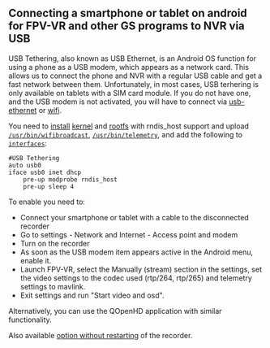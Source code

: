 ## Connecting a smartphone or tablet on android for FPV-VR and other GS programs to NVR via USB

USB Tethering, also known as USB Ethernet, is an Android OS function for using a phone as a USB modem, which appears as a network card. This allows us to connect the phone and NVR with a regular USB cable and get a fast network between them. Unfortunately, in most cases, USB terhering is only available on tablets with a SIM card module. If you do not have one, and the USB modem is not activated, you will have to connect via [usb-ethernet](usb-eth-modem.md) or [wifi](note-nvr-tab-ap.md).

You need to [install](notes_start_hi3536ev100.md#L47) [kernel](hi3536dv100/uImage.hi3536dv100) and [rootfs](hi3536dv100/rootfs.squashfs.hi3536dv100) with rndis_host support and upload [`/usr/bin/wifibroadcast`](hi3536dv100/usr/bin/wifibroadcast), [`/usr/bin/telemetry`](hi3536dv100/usr/bin/telemetry), and add the following to [`interfaces`](hi3536dv100/etc/network/interfaces):
```
#USB Tethering
auto usb0
iface usb0 inet dhcp
    pre-up modprobe rndis_host
    pre-up sleep 4
```

To enable you need to:
* Connect your smartphone or tablet with a cable to the disconnected recorder
* Go to settings - Network and Internet - Access point and modem
* Turn on the recorder
* As soon as the USB modem item appears active in the Android menu, enable it.
* Launch FPV-VR, select the Manually (stream) section in the settings, set the video settings to the codec used (rtp/264, rtp/265) and telemetry settings to mavlink.
* Exit settings and run "Start video and osd".

Alternatively, you can use the QOpenHD application with similar functionality.

Also available [option without restarting](nvr_gpio.md) of the recorder.
